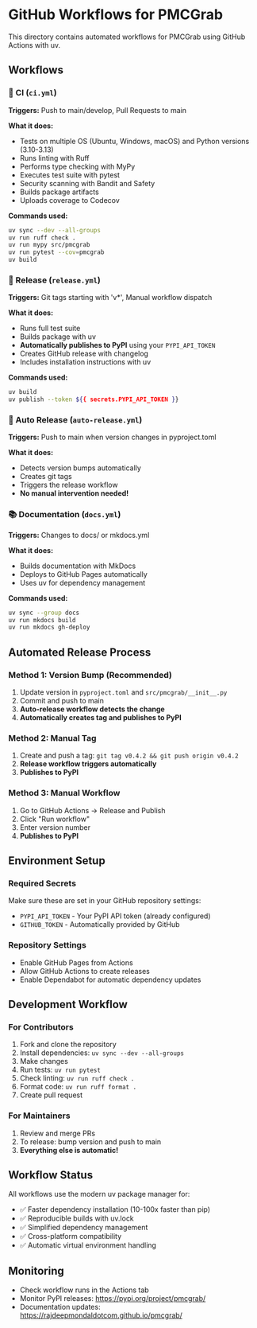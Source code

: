 # GitHub Workflows for PMCGrab

This directory contains automated workflows for PMCGrab using GitHub Actions with uv.

## Workflows

### 🔄 CI (`ci.yml`)

**Triggers:** Push to main/develop, Pull Requests to main

**What it does:**

- Tests on multiple OS (Ubuntu, Windows, macOS) and Python versions (3.10-3.13)
- Runs linting with Ruff
- Performs type checking with MyPy
- Executes test suite with pytest
- Security scanning with Bandit and Safety
- Builds package artifacts
- Uploads coverage to Codecov

**Commands used:**

```bash
uv sync --dev --all-groups
uv run ruff check .
uv run mypy src/pmcgrab
uv run pytest --cov=pmcgrab
uv build
```

### 🚀 Release (`release.yml`)

**Triggers:** Git tags starting with 'v\*', Manual workflow dispatch

**What it does:**

- Runs full test suite
- Builds package with uv
- **Automatically publishes to PyPI** using your `PYPI_API_TOKEN`
- Creates GitHub release with changelog
- Includes installation instructions with uv

**Commands used:**

```bash
uv build
uv publish --token ${{ secrets.PYPI_API_TOKEN }}
```

### 🤖 Auto Release (`auto-release.yml`)

**Triggers:** Push to main when version changes in pyproject.toml

**What it does:**

- Detects version bumps automatically
- Creates git tags
- Triggers the release workflow
- **No manual intervention needed!**

### 📚 Documentation (`docs.yml`)

**Triggers:** Changes to docs/ or mkdocs.yml

**What it does:**

- Builds documentation with MkDocs
- Deploys to GitHub Pages automatically
- Uses uv for dependency management

**Commands used:**

```bash
uv sync --group docs
uv run mkdocs build
uv run mkdocs gh-deploy
```

## Automated Release Process

### Method 1: Version Bump (Recommended)

1. Update version in `pyproject.toml` and `src/pmcgrab/__init__.py`
2. Commit and push to main
3. **Auto-release workflow detects the change**
4. **Automatically creates tag and publishes to PyPI**

### Method 2: Manual Tag

1. Create and push a tag: `git tag v0.4.2 && git push origin v0.4.2`
2. **Release workflow triggers automatically**
3. **Publishes to PyPI**

### Method 3: Manual Workflow

1. Go to GitHub Actions → Release and Publish
2. Click "Run workflow"
3. Enter version number
4. **Publishes to PyPI**

## Environment Setup

### Required Secrets

Make sure these are set in your GitHub repository settings:

- `PYPI_API_TOKEN` - Your PyPI API token (already configured)
- `GITHUB_TOKEN` - Automatically provided by GitHub

### Repository Settings

- Enable GitHub Pages from Actions
- Allow GitHub Actions to create releases
- Enable Dependabot for automatic dependency updates

## Development Workflow

### For Contributors

1. Fork and clone the repository
2. Install dependencies: `uv sync --dev --all-groups`
3. Make changes
4. Run tests: `uv run pytest`
5. Check linting: `uv run ruff check .`
6. Format code: `uv run ruff format .`
7. Create pull request

### For Maintainers

1. Review and merge PRs
2. To release: bump version and push to main
3. **Everything else is automatic!**

## Workflow Status

All workflows use the modern uv package manager for:

- ✅ Faster dependency installation (10-100x faster than pip)
- ✅ Reproducible builds with uv.lock
- ✅ Simplified dependency management
- ✅ Cross-platform compatibility
- ✅ Automatic virtual environment handling

## Monitoring

- Check workflow runs in the Actions tab
- Monitor PyPI releases: https://pypi.org/project/pmcgrab/
- Documentation updates: https://rajdeepmondaldotcom.github.io/pmcgrab/
